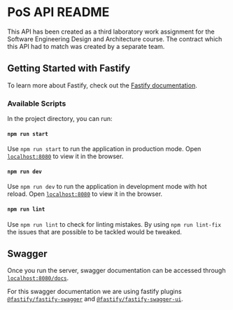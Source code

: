 # PoS API README

This API has been created as a third laboratory work assignment for the Software Engineering Design and Architecture course. The contract which this API had to match was created by a separate team.

## Getting Started with Fastify

To learn more about Fastify, check out the [Fastify documentation](https://www.fastify.io/docs/latest/).

### Available Scripts

In the project directory, you can run:

#### `npm run start`

Use `npm run start` to run the application in production mode. Open [`localhost:8080`](http://localhost:8080) to view it in the browser.

#### `npm run dev`

Use `npm run dev` to run the application in development mode with hot reload. Open [`localhost:8080`](http://localhost:8080) to view it in the browser.

#### `npm run lint`

Use `npm run lint` to check for linting mistakes. By using `npm run lint-fix` the issues that are possible to be tackled would be tweaked.

## Swagger

Once you run the server, swagger documentation can be accessed through [`localhost:8080/docs`](http://localhost:8080/docs).

For this swagger documentation we are using fastify plugins [`@fastify/fastify-swagger`](https://github.com/fastify/fastify-swagger) and [`@fastify/fastify-swagger-ui`](https://github.com/fastify/fastify-swagger-ui).

